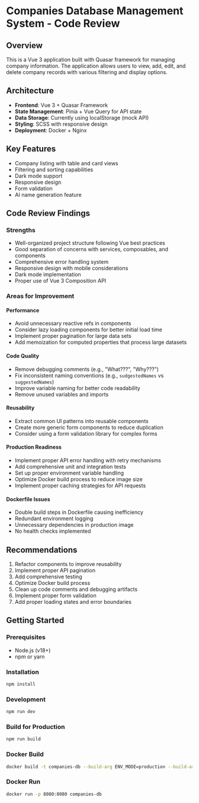 # Companies Database Management System - Code Review

## Overview

This is a Vue 3 application built with Quasar framework for managing company information. The application allows users to view, add, edit, and delete company records with various filtering and display options.

## Architecture

- **Frontend**: Vue 3 + Quasar Framework
- **State Management**: Pinia + Vue Query for API state
- **Data Storage**: Currently using localStorage (mock API)
- **Styling**: SCSS with responsive design
- **Deployment**: Docker + Nginx

## Key Features

- Company listing with table and card views
- Filtering and sorting capabilities
- Dark mode support
- Responsive design
- Form validation
- AI name generation feature

## Code Review Findings

### Strengths

- Well-organized project structure following Vue best practices
- Good separation of concerns with services, composables, and components
- Comprehensive error handling system
- Responsive design with mobile considerations
- Dark mode implementation
- Proper use of Vue 3 Composition API

### Areas for Improvement

#### Performance

- Avoid unnecessary reactive refs in components
- Consider lazy loading components for better initial load time
- Implement proper pagination for large data sets
- Add memoization for computed properties that process large datasets

#### Code Quality

- Remove debugging comments (e.g., "What???", "Why???")
- Fix inconsistent naming conventions (e.g., `sudgestedNames` vs `suggestedNames`)
- Improve variable naming for better code readability
- Remove unused variables and imports

#### Reusability

- Extract common UI patterns into reusable components
- Create more generic form components to reduce duplication
- Consider using a form validation library for complex forms

#### Production Readiness

- Implement proper API error handling with retry mechanisms
- Add comprehensive unit and integration tests
- Set up proper environment variable handling
- Optimize Docker build process to reduce image size
- Implement proper caching strategies for API requests

#### Dockerfile Issues

- Double build steps in Dockerfile causing inefficiency
- Redundant environment logging
- Unnecessary dependencies in production image
- No health checks implemented

## Recommendations

1. Refactor components to improve reusability
2. Implement proper API pagination
3. Add comprehensive testing
4. Optimize Docker build process
5. Clean up code comments and debugging artifacts
6. Implement proper form validation
7. Add proper loading states and error boundaries

## Getting Started

### Prerequisites

- Node.js (v18+)
- npm or yarn

### Installation

```bash
npm install
```

### Development

```bash
npm run dev
```

### Build for Production

```bash
npm run build
```

### Docker Build

```bash
docker build -t companies-db --build-arg ENV_MODE=production --build-arg API_URL=your_api_url .
```

### Docker Run

```bash
docker run -p 8080:8080 companies-db
```

